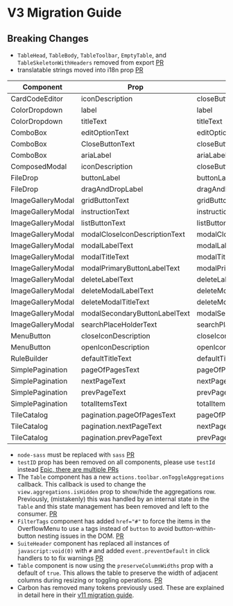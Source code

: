# V3 Migration Guide

## Breaking Changes

- `TableHead`, `TableBody`, `TableToolbar`, `EmptyTable`, and `TableSkeletonWithHeaders` removed from export [PR](https://github.com/carbon-design-system/carbon-addons-iot-react/pull/2684)
- translatable strings moved into i18n prop [PR](https://github.com/carbon-design-system/carbon-addons-iot-react/pull/3110)

| Component         | Prop                          | i18n Prop Key                 |
| ----------------- | ----------------------------- | ----------------------------- |
| CardCodeEditor    | iconDescription               | closeButtonLabel              |
| ColorDropdown     | label                         | label                         |
| ColorDropdown     | titleText                     | titleText                     |
| ComboBox          | editOptionText                | editOptionText                |
| ComboBox          | CloseButtonText               | closeButtonText               |
| ComboBox          | ariaLabel                     | ariaLabel                     |
| ComposedModal     | iconDescription               | closeButtonLabel              |
| FileDrop          | buttonLabel                   | buttonLabel                   |
| FileDrop          | dragAndDropLabel              | dragAndDropLabel              |
| ImageGalleryModal | gridButtonText                | gridButtonText                |
| ImageGalleryModal | instructionText               | instructionText               |
| ImageGalleryModal | listButtonText                | listButtonText                |
| ImageGalleryModal | modalCloseIconDescriptionText | modalCloseIconDescriptionText |
| ImageGalleryModal | modalLabelText                | modalLabelText                |
| ImageGalleryModal | modalTitleText                | modalTitleText                |
| ImageGalleryModal | modalPrimaryButtonLabelText   | modalPrimaryButtonLabelText   |
| ImageGalleryModal | deleteLabelText               | deleteLabelText               |
| ImageGalleryModal | deleteModalLabelText          | deleteModalLabelText          |
| ImageGalleryModal | deleteModalTitleText          | deleteModalTitleText          |
| ImageGalleryModal | modalSecondaryButtonLabelText | modalSecondaryButtonLabelText |
| ImageGalleryModal | searchPlaceHolderText         | searchPlaceHolderText         |
| MenuButton        | closeIconDescription          | closeIconDescription          |
| MenuButton        | openIconDescription           | openIconDescription           |
| RuleBuilder       | defaultTitleText              | defaultTitleText              |
| SimplePagination  | pageOfPagesText               | pageOfPagesText               |
| SimplePagination  | nextPageText                  | nextPageText                  |
| SimplePagination  | prevPageText                  | prevPageText                  |
| SimplePagination  | totalItemsText                | totalItemsText                |
| TileCatalog       | pagination.pageOfPagesText    | pageOfPagesText               |
| TileCatalog       | pagination.nextPageText       | nextPageText                  |
| TileCatalog       | pagination.prevPageText       | prevPageText                  |

- `node-sass` must be replaced with `sass` [PR]()
- `testID` prop has been removed on all components, please use `testId` instead [Epic, there are multiple PRs](https://github.com/carbon-design-system/carbon-addons-iot-react/issues/1001)
- The `Table` component has a new `actions.toolbar.onToggleAggregations` callback. This callback is used to change the `view.aggregations.isHidden` prop to show/hide the aggregations row. Previously, (mistakenly) this was handled by an internal state in the `Table` and this state management has been removed and left to the consumer. [PR](https://github.com/carbon-design-system/carbon-addons-iot-react/pull/3009)
- `FilterTags` component has added `href="#"` to force the items in the OverflowMenu to use `a` tags instead of `button` to avoid button-within-button nesting issues in the DOM. [PR](https://github.com/carbon-design-system/carbon-addons-iot-react/pull/2682)
- `SuiteHeader` component has replaced all instances of `javascript:void(0)` with `#` and added `event.preventDefault` in click handlers to to fix warnings [PR](https://github.com/carbon-design-system/carbon-addons-iot-react/pull/2679)
- `Table` component is now using the `preserveColumnWidths` prop with a default of `true`. This allows the table to preserve the width of adjacent columns during resizing or toggling operations. [PR](https://github.com/carbon-design-system/carbon-addons-iot-react/pull/3093)
- Carbon has removed many tokens previously used. These are explained in detail here in their [v11 migration guide](https://github.com/carbon-design-system/carbon/blob/main/docs/migration/v11.md).
